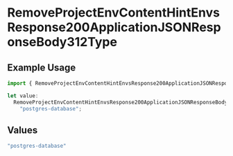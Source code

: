# RemoveProjectEnvContentHintEnvsResponse200ApplicationJSONResponseBody312Type

## Example Usage

```typescript
import { RemoveProjectEnvContentHintEnvsResponse200ApplicationJSONResponseBody312Type } from "@simplesagar/vercel/models/removeprojectenvop.js";

let value:
  RemoveProjectEnvContentHintEnvsResponse200ApplicationJSONResponseBody312Type =
    "postgres-database";
```

## Values

```typescript
"postgres-database"
```